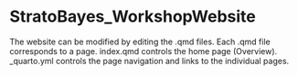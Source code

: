 # StratoBayes_WorkshopWebsite
 
The website can be modified by editing the .qmd files. Each .qmd file corresponds to a page. index.qmd controls the home page (Overview). _quarto.yml controls the page navigation and links to the individual pages.
